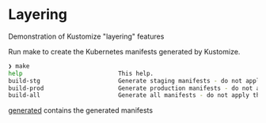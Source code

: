 # Layering

Demonstration of Kustomize "layering" features

Run make to create the Kubernetes manifests generated by Kustomize.

```sh
❯ make
help                           This help.
build-stg                      Generate staging manifests - do not apply them
build-prod                     Generate production manifests - do not apply them
build-all                      Generate all manifests - do not apply them
```

[generated](generated) contains the generated manifests
